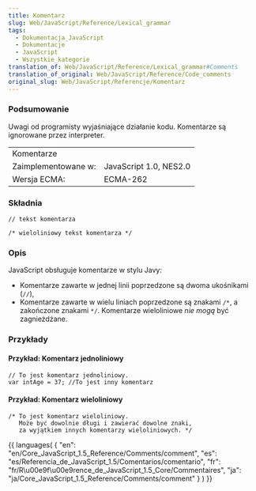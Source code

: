 ```yaml
---
title: Komentarz
slug: Web/JavaScript/Reference/Lexical_grammar
tags:
  - Dokumentacja_JavaScript
  - Dokumentacje
  - JavaScript
  - Wszystkie_kategorie
translation_of: Web/JavaScript/Reference/Lexical_grammar#Comments
translation_of_original: Web/JavaScript/Reference/Code_comments
original_slug: Web/JavaScript/Referencje/Komentarz
---
```

### Podsumowanie

Uwagi od programisty wyjaśniające działanie kodu. Komentarze są ignorowane przez interpreter.

<table class="fullwidth-table">
  <tbody>
    <tr>
      <td class="header" colspan="2">Komentarze</td>
    </tr>
    <tr>
      <td>Zaimplementowane w:</td>
      <td>JavaScript 1.0, NES2.0</td>
    </tr>
    <tr>
      <td>Wersja ECMA:</td>
      <td>ECMA-262</td>
    </tr>
  </tbody>
</table>

### Składnia

`// tekst komentarza`

`/* wieloliniowy tekst komentarza */`

### Opis

JavaScript obsługuje komentarze w stylu Javy:

- Komentarze zawarte w jednej linii poprzedzone są dwoma ukośnikami (`//`),
- Komentarze zawarte w wielu liniach poprzedzone są znakami `/*`, a zakończone znakami `*/`. Komentarze wieloliniowe
  _nie mogą_
  być zagnieżdżane.

### Przykłady

#### Przykład: Komentarz jednoliniowy

    // To jest komentarz jednoliniowy.
    var intAge = 37; //To jest inny komentarz

#### Przykład: Komentarz wieloliniowy

    /* To jest komentarz wieloliniowy.
       Może być dowolnie długi i zawierać dowolne znaki,
       za wyjątkiem innych komentarzy wieloliniowych. */





{{ languages( { "en": "en/Core_JavaScript\_1.5\_Reference/Comments/comment", "es": "es/Referencia_de_JavaScript\_1.5/Comentarios/comentario", "fr": "fr/R\u00e9f\u00e9rence_de_JavaScript\_1.5\_Core/Commentaires", "ja": "ja/Core_JavaScript\_1.5\_Reference/Comments/comment" } ) }}
